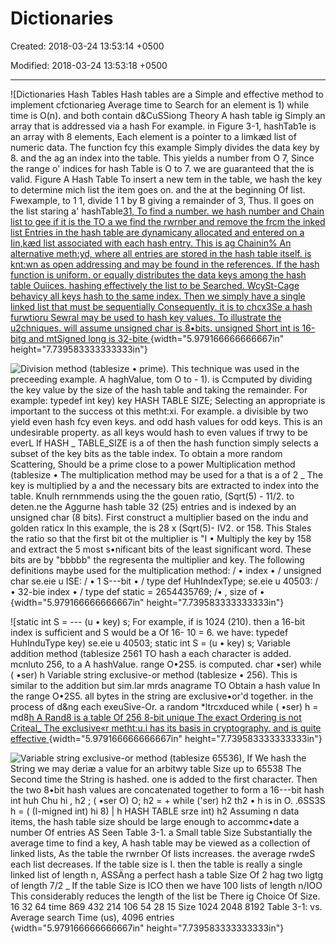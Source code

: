 # Dictionaries

Created: 2018-03-24 13:53:14 +0500

Modified: 2018-03-24 13:53:18 +0500

---

![Dictionaries Hash Tables Hash tables are a Simple and effective method to implement cfctionarieg Average time to Search for an element is 1) while time is O(n). and both contain d&CuSSiong Theory A hash table ig Simply an array that is addressed via a hash For example. in Figure 3-1, hashTab1e is an array with 8 elements, Each element is a pointer to a limkæd list of numeric data. The function fcy this example Simply divides the data key by 8. and the ag an index into the table. This yields a number from O 7, Since the range o' indices for hash Table is O to 7. we are guaranteed that the is valid. Figure A Hash Table To insert a new tem in the table, we hash the key to determine mich list the item goes on. and the at the beginning Of list. Fwexample, to 1 1, divide 1 1 by B giving a remainder of 3, Thus. Il goes on the list staring a' hashTable[31, To find a number. we hash number and Chain list to gee if it is the TO a we find the rwrnber and remove the frcm the inked list Entries in the hash table are dynamicany allocated and entered on a Iin,kæd list associated with each hash entry. This is ag Chainin% An alternative meth:yd, where all entries are stored in the hash table itself. is knt:wn as open addressing and may be found in the references. If the hash function is uniform. or equally distributes the data keys among the hash table Ouiices. hashing effectively the list to be Searched. WcySt-Cage behavicy all keys hash to the same index. Then we simply have a single linked list that must be sequentially Consequently. it is to chcx3Se a hash furwtioru Sewral may be used to hash key values. To illustrate the u2chniques. will assume unsigned char is 8•bits. unsigned Short int is 16-bitg and mtSigned long is 32-bite ](media/Dictionaries-image1.png){width="5.979166666666667in" height="7.739583333333333in"}

![Division method (tablesize • prime). This technique was used in the preceeding example. A haghVaIue, tom O to - 1). is Ccmputed by dividing the key value by the size of the hash table and taking the remainder. For example: typedef int key) key HASH TABLE SIZE; Selecting an appropriate is important to the success ot this metht:xi. For example. a divisible by two yield even hash fcy even keys. and odd hash values for odd keys. This is an undesirable property. as all keys would hash to even values if trwy to be everL If HASH _ TABLE_SIZE is a of then the hash function simply selects a subset of the key bits as the table index. To obtain a more random Scattering, Should be a prime close to a power Multiplication method (tablesize • The multiplication method may be used for a that is a of 2 _ The key is multiplied by a and the necessary bits are extracted to index into the table. Knulh rernmmends using the the gouen ratio, (Sqrt(5) - 11/2. to deten.ne the Aggurne hash table 32 (25) entries and is indexed by an unsigned char (8 bits). First construct a multiplier based on the indu and golden raticx In this example, the is 28 x (Sqrt(5)- IV2. or 158. This Stales the ratio so that the first bit ot the multiplier is "I • Multiply the key by 158 and extract the 5 most s•nificant bits of the least significant word. These bits are by "bbbbb" the regresenta the multiplier and key. The following definitions maybe used for the multiplication method: / • index • / unsigned char se.eie u ISE: / • 1 S---bit • / type def HuhIndexType; se.eie u 40503: / • 32-bie index • / type def static = 2654435769; /• , size of • ](media/Dictionaries-image2.png){width="5.979166666666667in" height="7.739583333333333in"}

![static int S = --- (u • key) s; For example, if is 1024 (210). then a 16-bit index is sufficient and S would be a Of 16- 10 = 6. we have: typedef HuhInduType key) se.eie u 40503; static int S = (u • key) s; Variable addition method (tablesize 2561 TO hash a each character is added. mcnluto 256, to a A hashVaIue. range O•2S5. is computed. char •ser) while ( •ser) h Variable string exclusive-or method (tablesize • 256). This is similar to the addition but sim.lar mrds anagrame TO Obtain a hash value In the range O•2S5. all bytes in the string are exclusive•or'd together. in the process of d&ng each exeuSive-Or. a random *ltrcxduced while ( •ser) h = md8[h A Rand8 is a table Of 256 8-bit unique The exact Ordering is not Criteal_ The exclusive«r metht:u.i has its basis in cryptography. and is quite effective ](media/Dictionaries-image3.png){width="5.979166666666667in" height="7.739583333333333in"}

![Variable string exclusive-or method (tablesize 65536), If We hash the String we may deriæ a value for an arbitwy table Size up to 65538 The Second time the String is hashed. one is added to the first character. Then the two 8•bit hash values are concatenated together to form a 16---bit hash int huh Chu hi , h2 ; ( •ser O) O; h2 = + while ('ser) h2 th2 • h is in O. .6SS3S h = ( (I-migned int) hi 8) | h HASH TABLE srze int) h2 Assuming n data items, the hash table size should be large enough to accommc•date a number Of entries AS Seen Table 3-1. a Small table Size Substantially the average time to find a key, A hash table may be viewed as a collection of linked lists, As the table the rwrnber Of lists increases. the average rwdeS each list decreases. If the table size is I. then the table is really a single linked list of length n, ASSÄng a perfect hash a table Size Of 2 hag two ligtg of length 7/2 _ If the table Size is ICO then we have 100 lists of length n/IOO This considerably reduces the length of the list be There ig Choice Of Size. 16 32 64 time 869 432 214 106 54 28 15 Size 1024 2048 8192 Table 3-1: vs. Average search Time (us), 4096 entries ](media/Dictionaries-image4.png){width="5.979166666666667in" height="7.739583333333333in"}
